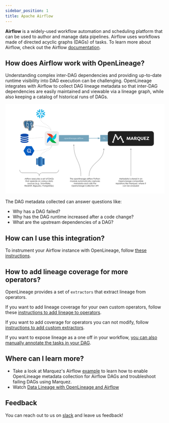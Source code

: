 ```yaml
---
sidebar_position: 1
title: Apache Airflow
---
```


**Airflow** is a widely-used workflow automation and scheduling platform that can be used to author and manage data pipelines. Airflow uses workflows made of directed acyclic graphs (DAGs) of tasks. To learn more about Airflow, check out the Airflow [documentation](https://airflow.apache.org/docs/apache-airflow/stable/index.html).

## How does Airflow work with OpenLineage?

Understanding complex inter-DAG dependencies and providing up-to-date runtime visibility into DAG execution can be challenging. OpenLineage integrates with Airflow to collect DAG lineage metadata so that inter-DAG dependencies are easily maintained and viewable via a lineage graph, while also keeping a catalog of historical runs of DAGs.

![image](./af-schematic.svg)


The DAG metadata collected can answer questions like:

* Why has a DAG failed?
* Why has the DAG runtime increased after a code change?
* What are the upstream dependencies of a DAG?


## How can I use this integration?

To instrument your Airflow instance with OpenLineage, follow [these instructions](usage.md).

## How to add lineage coverage for more operators?

OpenLineage provides a set of `extractors` that extract lineage from operators. 

If you want to add lineage coverage for your own custom operators, follow these [instructions to add lineage to operators](default-extractors.md).

If you want to add coverage for operators you can not modify, follow [instructions to add custom extractors](extractors/custom-extractors.md).

If you want to expose lineage as a one off in your workflow, [you can also manually annotate the tasks in your DAG](manual.md).

## Where can I learn more?

* Take a look at Marquez's Airflow [example](https://github.com/MarquezProject/marquez/tree/main/examples/airflow) to learn how to enable OpenLineage metadata collection for Airflow DAGs and troubleshoot failing DAGs using Marquez.
* Watch [Data Lineage with OpenLineage and Airflow](https://www.youtube.com/watch?v=2s013GQy1Sw)

## Feedback

You can reach out to us on [slack](http://bit.ly/OpenLineageSlack) and leave us feedback!  
